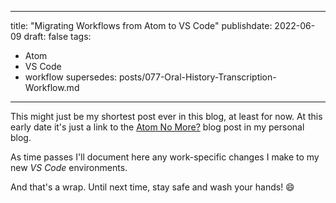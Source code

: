  ---
title: "Migrating Workflows from Atom to VS Code"
publishdate: 2022-06-09
draft: false
tags:
  - Atom
  - VS Code
  - workflow
supersedes: posts/077-Oral-History-Transcription-Workflow.md
---

This might just be my shortest post ever in this blog, at least for now.  At this early date it's just a link to the [Atom No More?](https://blog.summittdweller.com/posts/2022/06/atom-no-more/) blog post in my personal blog.

As time passes I'll document here any work-specific changes I make to my new _VS Code_ environments. 

And that's a wrap.  Until next time, stay safe and wash your hands! :smile:
